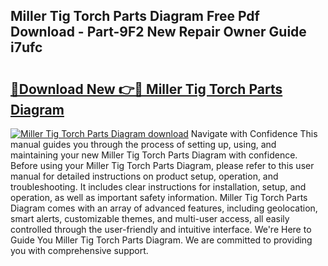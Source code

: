 ## Miller Tig Torch Parts Diagram Free Pdf Download - Part-9F2 New Repair Owner Guide i7ufc

# <h2><a href="http://dfmiuy.blite.top/?on=Miller+Tig+Torch+Parts+Diagram">🔗Download New 👉🔴 Miller Tig Torch Parts Diagram</a></h2>

[![Miller Tig Torch Parts Diagram download](https://i.imgur.com/lujVjoI.png)](http://dfmiuy.blite.top/?on=Miller+Tig+Torch+Parts+Diagram)
Navigate with Confidence This manual guides you through the process of setting up, using, and maintaining your new Miller Tig Torch Parts Diagram with confidence. Before using your Miller Tig Torch Parts Diagram, please refer to this user manual for detailed instructions on product setup, operation, and troubleshooting. It includes clear instructions for installation, setup, and operation, as well as important safety information. Miller Tig Torch Parts Diagram comes with an array of advanced features, including geolocation, smart alerts, customizable themes, and multi-user access, all easily controlled through the user-friendly and intuitive interface. We're Here to Guide You Miller Tig Torch Parts Diagram. We are committed to providing you with comprehensive support.
